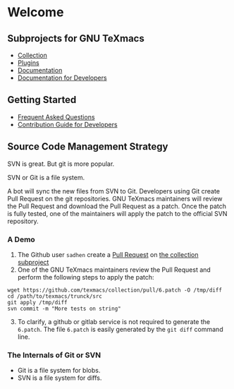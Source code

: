 # Welcome
## Subprojects for GNU TeXmacs
+ [Collection](https://github.com/texmacs/collection)
+ [Plugins](https://github.com/texmacs/plugins)
+ [Documentation](https://github.com/texmacs/doc)
+ [Documentation for Developers](https://github.com/texmacs/devel)

## Getting Started
+ [Frequent Asked Questions](FAQ.md)
+ [Contribution Guide for Developers](https://github.com/texmacs/texmacs/wiki)

## Source Code Management Strategy
SVN is great. But git is more popular.

SVN or Git is a file system.

A bot will sync the new files from SVN to Git. Developers using Git create Pull Request on the git repositories.
GNU TeXmacs maintainers will review the Pull Request and download the Pull Request as a patch. Once the patch is
fully tested, one of the maintainers will apply the patch to the official SVN repository.

### A Demo
1. The Github user `sadhen` create a [Pull Request](https://github.com/texmacs/collection/pull/6) on [the collection subproject](https://github.com/texmacs/collection)
2. One of the GNU TeXmacs maintainers review the Pull Request and perform the following steps to apply the patch:

```
wget https://github.com/texmacs/collection/pull/6.patch -O /tmp/diff
cd /path/to/texmacs/trunck/src
git apply /tmp/diff
svn commit -m "More tests on string"
```

3. To clarify, a github or gitlab service is not required to generate the `6.patch`.
The file `6.patch` is easily generated by the `git diff` command line.

### The Internals of Git or SVN
+ Git is a file system for blobs.
+ SVN is a file system for diffs.
